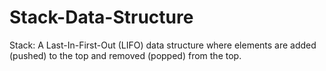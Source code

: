 # Stack-Data-Structure
Stack: A Last-In-First-Out (LIFO) data structure where elements are added (pushed) to the top and removed (popped) from the top.
